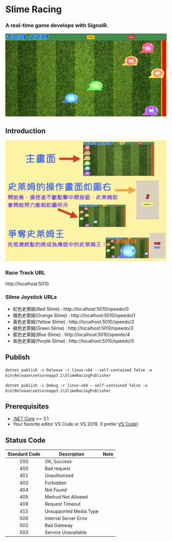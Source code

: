 # Slime Racing
### A real-time game develops with SignalR.
![Image](demo_1.jpg)

## Introduction
![Image](demo_2.jpeg)

### Race Track URL
http://localhost:5010

### Slime Joystick URLs
* 紅色史萊姆(Red Slime)       : http://localhost:5010/speedo/0  
* 橘色史萊姆(Orange Slime)    : http://localhost:5010/speedo/1  
* 黃色史萊姆(Yellow Slime)    : http://localhost:5010/speedo/2  
* 綠色史萊姆(Green Slime)     : http://localhost:5010/speedo/3  
* 藍色史萊姆(Blue Slime)      : http://localhost:5010/speedo/4  
* 紫色史萊姆(Purple Slime)    : http://localhost:5010/speedo/5  

## Publish
`dotnet publish -c Release -r linux-x64 --self-contained false -o bin\Release\netcoreapp3.1\SlimeRacingPublisher`

`dotnet publish -c Debug -r linux-x64 --self-contained false -o bin\Release\netcoreapp3.1\SlimeRacingPublisher`


## Prerequisites

* [.NET Core](https://www.microsoft.com/net/download/windows) >= 3.1
* Your favorite editor VS Code or VS 2019. (I prefer [VS Code](https://code.visualstudio.com/))

## Status Code

Standard Code | Description            | Note 
:------------:| ---------------------- |-----:
200           | OK, Success            |   
400           | Bad request            |   
401           | Unauthorized           |
403           | Forbidden              |
404           | Not Found              |
405           | Method Not Allowed     |
408           | Request Timeout        |
415           | Unsupported Media Type |
500           | Internal Server Error  |
502           | Bad Gateway            |
503           | Service Unavailable    |